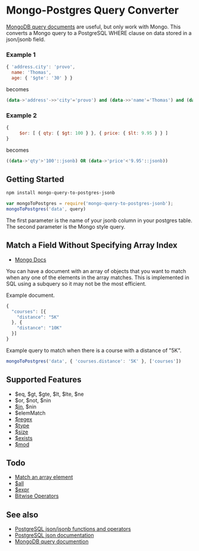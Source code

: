 # Mongo-Postgres Query Converter
[MongoDB query documents](https://docs.mongodb.org/manual/tutorial/query-documents/) are useful, but only work with Mongo. This converts a Mongo query to a PostgreSQL WHERE clause on data stored in a json/jsonb field.

### Example 1
```javascript
{ 'address.city': 'provo',
  name: 'Thomas',
  age: { '$gte': '30' } }
```
becomes
```sql
(data->'address'->>'city'='provo') and (data->>'name'='Thomas') and (data->>'age'>='30')
```

### Example 2
```javascript
{
     $or: [ { qty: { $gt: 100 } }, { price: { $lt: 9.95 } } ]
}
```
becomes
```sql
((data->'qty'>'100'::jsonb) OR (data->'price'<'9.95'::jsonb))
```

## Getting Started

```bash
npm install mongo-query-to-postgres-jsonb
```

```javascript
var mongoToPostgres = require('mongo-query-to-postgres-jsonb');
mongoToPostgres('data', query)
```

The first parameter is the name of your jsonb column in your postgres table. The second parameter is the Mongo style query.

## Match a Field Without Specifying Array Index

* [Mongo Docs](https://docs.mongodb.org/manual/tutorial/query-documents/#match-a-field-without-specifying-array-index)

You can have a document with an array of objects that you want to match when any one of the elements in the array matches.
This is implemented in SQL using a subquery so it may not be the most efficient.

Example document.
```javascript
{
  "courses": [{
    "distance": "5K"
  }, {
    "distance": "10K"
  }]
}
```

Example query to match when there is a course with a distance of "5K".
```javascript
mongoToPostgres('data', { 'courses.distance': '5K' }, ['courses'])
```
    
## Supported Features
* $eq, $gt, $gte, $lt, $lte, $ne
* $or, $not, $nin
* [$in](https://docs.mongodb.org/manual/reference/operator/query/in/#use-the-in-operator-to-match-values-in-an-array), $nin
* $elemMatch
* [$regex](https://docs.mongodb.com/manual/reference/operator/query/regex/)
* [$type](https://docs.mongodb.org/manual/reference/operator/query/type/#op._S_type)
* [$size](https://docs.mongodb.org/manual/reference/operator/query/size/#op._S_size)
* [$exists](https://docs.mongodb.org/manual/reference/operator/query/exists/#op._S_exists)
* [$mod](https://docs.mongodb.com/manual/reference/operator/query/mod/)

## Todo
* [Match an array element](https://docs.mongodb.org/manual/tutorial/query-documents/#match-an-array-element)
* [$all](https://docs.mongodb.com/manual/reference/operator/query/all/)
* [$expr](https://docs.mongodb.com/manual/reference/operator/query/expr/)
* [Bitwise Operators](https://docs.mongodb.com/manual/reference/operator/query-bitwise/)

## See also
* [PostgreSQL json/jsonb functions and operators](http://www.postgresql.org/docs/9.4/static/functions-json.html)
* [PostgreSQL json documentation](http://www.postgresql.org/docs/9.4/static/datatype-json.html)
* [MongoDB query documention](https://docs.mongodb.org/manual/tutorial/query-documents/)